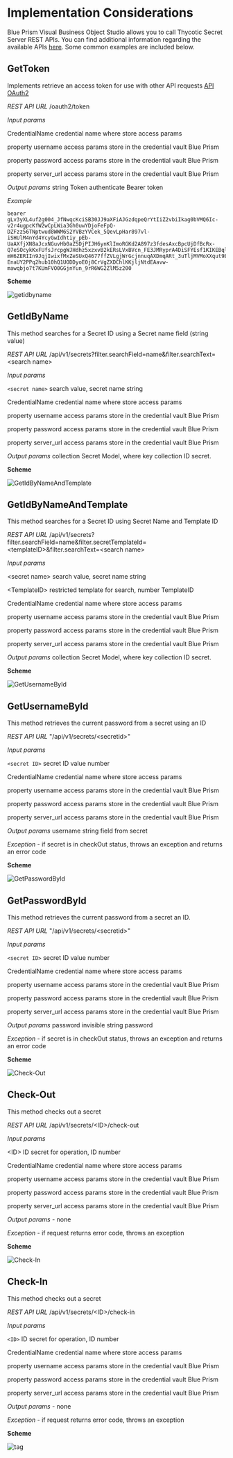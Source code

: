 [title]: # (Implementation Considerations)
[tags]: # (introduction)
[priority]: # (103)
# Implementation Considerations

Blue Prism Visual Business Object Studio allows you to call Thycotic Secret
Server REST APIs. You can find additional information regarding the available
APIs [here](https://updates.thycotic.net/secretserver/restapiguide/TokenAuth).
Some common examples are included below.

## GetToken

Implements retrieve an access token for use with other API requests [API
OAuth2](https://updates.thycotic.net/secretserver/restapiguide/OAuth/)

*REST API URL* /oauth2/token

_Input params_

CredentialName credential name where store access params

property username access params store in the credential vault Blue Prism

property password access params store in the credential vault Blue Prism

property server_url access params store in the credential vault Blue Prism

*Output params* string Token authenticate Bearer token

_Example_

```
bearer
gLv3yXL4uf2g004_JfNwqcKciSB30JJ9aXFiAJGzdqpeQrYtIiZ2vbiIkag0bVMQ6Ic-v2r4ugpcKfW2wCpLWia3Gh0uwYDjoFeFpQ-DZFzz56TNptwud8WWM6S2YVBzYVCek_5QevLpHar897vl-iSHUlM4nYd4YcyGwIdhtiy_pEb-UaAXfjXN8aJcxNGuvHb0aZ5DjPIJH6ynKlImoRGKd2A897z3fdesAxcBpcUjDfBcRx-Q7eSOcykKxFUfsJrcpgWJHdhz5xzxvB2kERsLVxBVcn_FE3JMRyprA4DiSFYEsf1KIKEBql57MpC8zyj2tPg1sS0Zp-mH6ZERIIn9JqjIwixfMxZeSUxQ4677ffZVLgjWrGcjnnuqAXDmqARt_3uTljMVMoXXqut9BToJXG8AY7wjW0z29HH6D70vZ3s70bPozAEu8k6oK8f0EsSFoUhjEwI7T3oGdRNNWNhncGp4VHqtxUYqw-EnaUY2PPq2hub10hQ1UODDyoE0j8CrVgZXDChlKKjljNtdEAavw-mawqbjo7t7KUmFVO0GGjnYun_9rR6WG2ZlM5z200
````

__Scheme__

   ![getidbyname](images/626988280a7ee466c7aa779b17bfb163.png)

## GetIdByName

This method searches for a Secret ID using a Secret name field (string value)

*REST API
URL* /api/v1/secrets?filter.searchField=name&filter.searchText=\<search name\>

_Input params_

`<secret name>` search value, secret name string

CredentialName credential name where store access params

property username access params store in the credential vault Blue Prism

property password access params store in the credential vault Blue Prism

property server_url access params store in the credential vault Blue Prism

*Output params* collection Secret Model, where key collection ID secret.

__Scheme__

   ![GetIdByNameAndTemplate](images/7.png)

## GetIdByNameAndTemplate

This method searches for a Secret ID using Secret Name and Template ID

*REST API
URL* /api/v1/secrets?filter.searchField=name&filter.secretTemplateId=\<templateID\>&filter.searchText=\<search
name\>

_Input params_

\<secret name\> search value, secret name string

\<TemplateID\> restricted template for search, number TemplateID

CredentialName credential name where store access params

property username access params store in the credential vault Blue Prism

property password access params store in the credential vault Blue Prism

property server_url access params store in the credential vault Blue Prism

*Output params* collection Secret Model, where key collection ID secret.

__Scheme__

   ![GetUsernameById](images/8.png)

## GetUsernameById

This method retrieves the current password from a secret using an ID

*REST API URL* "/api/v1/secrets/\<secretid\>"

*Input params*

`<secret ID>` secret ID value number

CredentialName credential name where store access params

property username access params store in the credential vault Blue Prism

property password access params store in the credential vault Blue Prism

property server_url access params store in the credential vault Blue Prism

*Output params* username string field from secret

*Exception* - if secret is in checkOut status, throws an exception and returns
an error code

__Scheme__

   ![GetPasswordById](images/9.png)

## GetPasswordById

This method retrieves the current password from a secret an ID.

*REST API URL* "/api/v1/secrets/\<secretid\>"

*Input params*

`<secret ID>` secret ID value number

CredentialName credential name where store access params

property username access params store in the credential vault Blue Prism

property password access params store in the credential vault Blue Prism

property server_url access params store in the credential vault Blue Prism

*Output params* password invisible string password

*Exception* - if secret is in checkOut status, throws an exception and returns
an error code

__Scheme__ 

   ![Check-Out](images/10.png)

## Check-Out

This method checks out a secret

*REST API URL* /api/v1/secrets/\<ID\>/check-out

*Input params*

\<ID\> ID secret for operation, ID number

CredentialName credential name where store access params

property username access params store in the credential vault Blue Prism

property password access params store in the credential vault Blue Prism

property server_url access params store in the credential vault Blue Prism

*Output params* - none

*Exception* - if request returns error code, throws an exception

__Scheme__

   ![Check-In](images/11.png)

## Check-In

This method checks out a secret

*REST API URL* /api/v1/secrets/\<ID\>/check-in

*Input params*

`<ID>` ID secret for operation, ID number

CredentialName credential name where store access params

property username access params store in the credential vault Blue Prism

property password access params store in the credential vault Blue Prism

property server_url access params store in the credential vault Blue Prism

*Output params* - none

*Exception* - if request returns error code, throws an exception

__Scheme__

   ![tag](images/12.png)